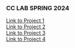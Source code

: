 ### CC LAB SPRING 2024 

[Link to Project 1](https://hanx253.github.io/advancedcclab/Project1_Poem/index.html)<br>
[Link to Project 2](https://hanx253.github.io/advancedcclab/Project2_Perspectives/index.html)<br>
[Link to Project 3](https://hanx253.github.io/advancedcclab/Project3_CommunityTool/index.html)<br>
[Link to Project 4](https://hanx253.github.io/advancedcclab/Project4_Petpet/index.html)
